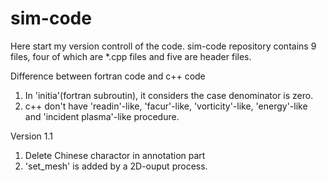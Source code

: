 # sim-code
Here start my version controll of the code.
sim-code repository contains 9 files, four of which are *.cpp files and five are header files.

Difference between fortran code and c++ code
1. In 'initia'(fortran subroutin), it considers the case denominator is zero.
2. c++ don't have 'readin'-like, 'facur'-like, 'vorticity'-like, 'energy'-like and 'incident plasma'-like procedure.


Version 1.1
1. Delete Chinese charactor in annotation part
2. 'set_mesh' is added by a 2D-ouput process.
